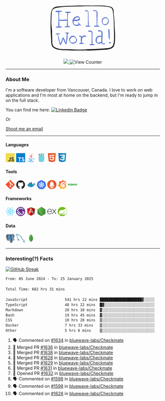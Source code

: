 <div align="center">
    <img src="./img/hello_world.webp" height="200px" width="">
    <div>
        <a href="https://www.linkedin.com/in/ajhollid">
            <img src="https://img.shields.io/badge/LinkedIn-blue"/>
        </a>
        <img src="https://komarev.com/ghpvc/?username=ajhollid&color=yellow" alt="View Counter">
    </div>
</div>

---

### About Me

I'm a software developer from Vancouver, Canada. I love to work on web applications and I'm most at home on the backend, but I'm ready to jump in on the full stack.

You can find me here: [![Linkedin Badge](https://img.shields.io/badge/-ajhollid-blue?style=flat&logo=Linkedin&logoColor=white)](https://www.linkedin.com/in/ajhollid)

Or

[Shoot me an email](mailto:ajhollid@gmail.com)

---

#### Languages

<div>
    <img src="./img/devicons/javascript-original.svg" width=30 height=30 alt="JavaScript">
    <img src="/img/devicons/typescript-original.svg" width=30 height=30 alt="TypeScript">
    <img src="./img/devicons/java-original.svg" width=30 height=30 alt="Java">
    <img src="./img/devicons/go-original.svg" width=30 height=30 alt="Golang">
    <img src="./img/devicons/html5-original.svg" width=30 height=30 alt="HTML 5">
    <img src="./img/devicons/css3-original.svg" width=30 height=30 alt="CSS 3">
</div>

#### Tools

<div>
    <img src="./img/devicons/git-original.svg" width=30 height=30 alt="Git">
    <img src="./img/devicons/github-original.svg" width=30 height=30 alt="Github">
    <img src="./img/devicons/docker-original.svg" width=30 
    height=30 alt="Docker">
    <img src="./img/devicons/kubernetes-original.svg" width=30 height=30 alt="K8">
    <img src="./img/devicons/prometheus-original.svg" width=30 height=30 alt="Prometheus">
    <img src="./img/devicons/grafana-original.svg" width=30 height=30 alt="Grafana">
    <img src="./img/devicons/nginx-original.svg" width=30 height=30 alt="Nginx">
</div>

#### Frameworks

<div>
    <img src="./img/devicons/react-original.svg" width=30 height=30 alt="React">
    <img src="./img/devicons/gatsby-original.svg" width=30 height=30 alt="Gatsby">
    <img src="./img/devicons/angularjs-original.svg" width=30 height=30 alt="AngularJS">
    <img src="./img/devicons/nodejs-original.svg" width=30 height=30 alt="NodeJS">
    <img src="./img/devicons/express-original.svg" width=30 height=30 alt="Express">
    <img src="./img/devicons/spring-original.svg" width=30 height=30 alt="Spring">
</div>

#### Data

<div>
    <img src="./img/devicons/postgresql-original.svg" width=30 height=30 alt="Postgresql">
    <img src="./img/devicons/mysql-original.svg" width=30 height=30 alt="Mysql">
    <img src="./img/devicons/mongodb-original.svg" width=30 height=30 alt="MongoDB">
</div>

---

### Interesting(?) Facts

[![GitHub Streak](http://github-readme-streak-stats.herokuapp.com?user=ajhollid)](https://git.io/streak-stats)

 <!--START_SECTION:waka-->

```txt
From: 05 June 2024 - To: 25 January 2025

Total Time: 682 hrs 31 mins

JavaScript                 541 hrs 22 mins ███████████████████▓░░░░░   78.73 %
TypeScript                 48 hrs 22 mins  █▓░░░░░░░░░░░░░░░░░░░░░░░   07.03 %
Markdown                   20 hrs 10 mins  ▓░░░░░░░░░░░░░░░░░░░░░░░░   02.93 %
Bash                       19 hrs 45 mins  ▓░░░░░░░░░░░░░░░░░░░░░░░░   02.87 %
CSS                        10 hrs 28 mins  ▒░░░░░░░░░░░░░░░░░░░░░░░░   01.52 %
Docker                     7 hrs 33 mins   ▒░░░░░░░░░░░░░░░░░░░░░░░░   01.10 %
Other                      5 hrs 6 mins    ▒░░░░░░░░░░░░░░░░░░░░░░░░   00.74 %
```

<!--END_SECTION:waka-->


<!--START_SECTION:activity-->
1. 🗣 Commented on [#1634](https://github.com/bluewave-labs/Checkmate/pull/1634#issuecomment-2614785891) in [bluewave-labs/Checkmate](https://github.com/bluewave-labs/Checkmate)
2. 🎉 Merged PR [#1636](https://github.com/bluewave-labs/Checkmate/pull/1636) in [bluewave-labs/Checkmate](https://github.com/bluewave-labs/Checkmate)
3. 🎉 Merged PR [#1638](https://github.com/bluewave-labs/Checkmate/pull/1638) in [bluewave-labs/Checkmate](https://github.com/bluewave-labs/Checkmate)
4. 🎉 Merged PR [#1628](https://github.com/bluewave-labs/Checkmate/pull/1628) in [bluewave-labs/Checkmate](https://github.com/bluewave-labs/Checkmate)
5. 🎉 Merged PR [#1629](https://github.com/bluewave-labs/Checkmate/pull/1629) in [bluewave-labs/Checkmate](https://github.com/bluewave-labs/Checkmate)
6. 🎉 Merged PR [#1631](https://github.com/bluewave-labs/Checkmate/pull/1631) in [bluewave-labs/Checkmate](https://github.com/bluewave-labs/Checkmate)
7. 💪 Opened PR [#1632](https://github.com/bluewave-labs/Checkmate/pull/1632) in [bluewave-labs/Checkmate](https://github.com/bluewave-labs/Checkmate)
8. 🗣 Commented on [#1598](https://github.com/bluewave-labs/Checkmate/pull/1598#issuecomment-2613042018) in [bluewave-labs/Checkmate](https://github.com/bluewave-labs/Checkmate)
9. 🗣 Commented on [#1598](https://github.com/bluewave-labs/Checkmate/pull/1598#issuecomment-2613029554) in [bluewave-labs/Checkmate](https://github.com/bluewave-labs/Checkmate)
10. 🗣 Commented on [#1626](https://github.com/bluewave-labs/Checkmate/issues/1626#issuecomment-2613025736) in [bluewave-labs/Checkmate](https://github.com/bluewave-labs/Checkmate)
<!--END_SECTION:activity-->
